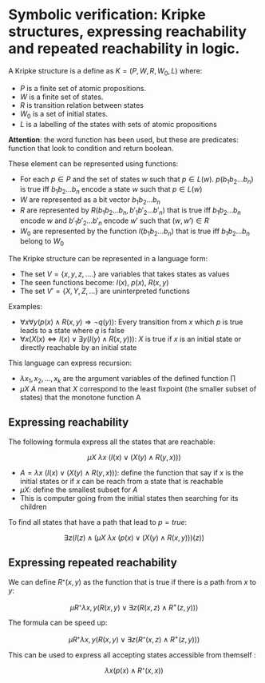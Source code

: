# Symbolic verification: Kripke structures, expressing reachability and repeated reachability in logic.

A Kripke structure is a define as $K=(P,W,R,W_0,L)$ where:
- $P$ is a finite set of atomic propositions. 
- $W$ is a finite set of states. 
- $R$ is transition relation between states
- $W_0$ is a set of initial states. 
- $L$ is a labelling of the states with sets of atomic propositions

**Attention**: the word function has been used, but these are predicates: function that look to condition and return boolean.

These element can be represented using functions:
- For each $p \in P$ and the set of states $w$ such that $p\in L(w)$. $p(b_1b_2...b_n)$ is true iff $b_1b_2...b_n$ encode a state $w$ such that $p \in L(w)$
- $W$ are represented as a bit vector $b_1b_2...b_n$
- $R$ are represented by $R(b_1b_2...b_n, b'_1b'_2...b'_n)$ that is true iff $b_1b_2...b_n$ encode $w$ and $b'_1b'_2...b'_n$ encode $w'$ such that $(w,w')\in R$
- $W_0$ are represented by the function $I(b_1b_2...b_n)$ that is true iff $b_1b_2...b_n$ belong to $W_0$

The Kripke structure can be represented in a language form:
- The set $V=\{x, y, z, ....\}$ are variables that takes states as values
- The seen functions become: $I(x)$, $p(x)$, $R(x,y)$
- The set $V' = \{X, Y, Z, ...\}$ are uninterpreted functions

Examples:
- $\forall x\forall y(p(x) \wedge R(x,y) \Rightarrow \neg q(y) )$: Every transition from $x$ which $p$ is true leads to a state where $q$ is false
- $\forall x(X(x) \Leftrightarrow I(x) \vee \exists y (I(y)\wedge R(x,y)))$: $X$ is true if $x$ is an initial state or directly reachable by an initial state

This language can express recursion:
- $\lambda x_1, x_2, ..., x_k$ are the argument variables of the defined function $\prod$
- $\mu X \ A$ mean that $X$ correspond to the least fixpoint (the smaller subset of states) that the monotone function A

## Expressing reachability

The following formula express all the states that are reachable:

$$\mu X \ \lambda x \ (I(x) \vee (X(y) \wedge R(y,x)))$$

- $A = \lambda x \ (I(x) \vee (X(y) \wedge R(y,x)))$: define the function that say if $x$ is the initial states or if $x$ can be reach from a state that is reachable
- $\mu X$: define the smallest subset for $A$
- This is computer going from the initial states then searching for its children

To find all states that have a path that lead to $p = true$:

$$\exists z(I(z) \wedge (\mu X \ \lambda x \ (p(x) \vee (X(y) \wedge R(x,y)))(z))$$

## Expressing repeated reachability

We can define $R⁺(x,y)$ as the function that is true if there is a path from $x$ to $y$:

$$\mu R⁺ \lambda x, y (R(x,y) \vee \exists z ( R(x, z) \wedge R^+(z,y)))$$

The formula can be speed up:

$$\mu R⁺ \lambda x, y (R(x,y) \vee \exists z ( R⁺(x, z) \wedge R^+(z,y)))$$

This can be used to express all accepting states accessible from themself :

$$\lambda x (p(x) \wedge R⁺(x,x))$$
